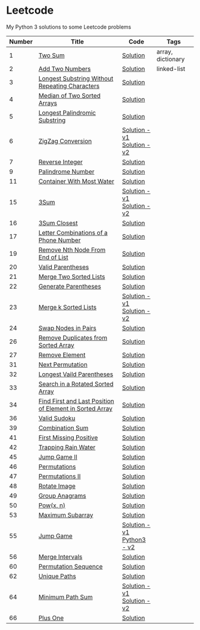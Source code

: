 # Leetcode
My Python 3 solutions to some Leetcode problems

| Number | Title                                                                                               | Code | Tags |
| ------ | --------------------------------------------------------------------------------------------------- | ---- | ---- |
| 1      | [Two Sum](https://leetcode.com/problems/two-sum)                                                    | [Solution](https://github.com/TomBombadilV/leetcode-problems/blob/master/solutions/two-sum.py) | array, dictionary |
| 2      | [Add Two Numbers](https://leetcode.com/problems/add-two-numbers)                                    | [Solution](https://github.com/TomBombadilV/leetcode-problems/blob/master/solutions/add-two-numbers.py) | linked-list |
| 3      | [Longest Substring Without Repeating Characters](https://leetcode.com/problems/longest-substring-without-repeating-characters) | [Solution](https://github.com/TomBombadilV/leetcode-problems/blob/master/solutions/longest-substring-without-repeating-characters.py) |
| 4      | [Median of Two Sorted Arrays](https://leetcode.com/problems/median-of-two-sorted-arrays) | [Solution](https://github.com/TomBombadilV/leetcode-problems/blob/master/solutions/median-of-two-sorted-arrays.py) |
| 5      | [Longest Palindromic Substring](https://leetcode.com/problems/longest-palindromic-substring) | [Solution](https://github.com/TomBombadilV/leetcode-problems/blob/master/solutions/longest-palindromic-substring.py) |
| 6      | [ZigZag Conversion](https://leetcode.com/problems/zigzag-conversion) | [Solution - v1](https://github.com/TomBombadilV/leetcode-problems/blob/master/solutions/zig-zag-conversion-1.py)<br>[Solution - v2](https://github.com/TomBombadilV/leetcode-problems/blob/master/solutions/zig-zag-conversion-2.py) |
| 7      | [Reverse Integer](https://leetcode.com/problems/reverse-integer/) | [Solution](https://github.com/TomBombadilV/leetcode-problems/blob/master/solutions/reverse-integer.py) |
| 9      | [Palindrome Number](https://leetcode.com/problems/palindrome-number) | [Solution](https://github.com/TomBombadilV/leetcode-problems/blob/master/solutions/palindrome-number.py) |
| 11     | [Container With Most Water](https://leetcode.com/problems/container-with-most-water) | [Solution](https://github.com/TomBombadilV/leetcode-problems/blob/master/solutions/container-with-most-water.py) |
| 15     | [3Sum](https://leetcode.com/problems/3sumi)      | [Solution - v1](https://github.com/TomBombadilV/leetcode-problems/blob/master/solutions/3sum.py)<br>[Solution - v2](https://github.com/TomBombadilV/leetcode-problems/blob/master/solutions/solutions/3sum-2.py) |
| 16     | [3Sum Closest](https://leetcode.com/problems/3sum-closest) | [Solution](https://github.com/TomBombadilV/leetcode-problems/blob/master/solutions/3sum-closest.py) |
| 17     | [Letter Combinations of a Phone Number](https://leetcode.com/problems/letter-combinations-of-a-phone-number) | [Solution](https://github.com/TomBombadilV/leetcode-problems/blob/master/solutions/letter-combinations.py) |
| 19     | [Remove Nth Node From End of List](https://leetcode.com/problems/remove-nth-node-from-end-of-list) | [Solution](https://github.com/TomBombadilV/leetcode-problems/blob/master/solutions/remove-nth-node-from-end.py) |
| 20     | [Valid Parentheses](https://leetcode.com/problems/valid-parentheses) | [Solution](https://github.com/TomBombadilV/leetcode-problems/blob/master/solutions/valid-parentheses.py) |
| 21     | [Merge Two Sorted Lists](https://leetcode.com/problems/merge-two-sorted-lists) | [Solution](https://github.com/TomBombadilV/leetcode-problems/blob/master/solutions/merge-two-sorted-lists.py) |
| 22     | [Generate Parentheses](https://leetcode.com/problems/generate-parentheses) | [Solution](https://github.com/TomBombadilV/leetcode-problems/blob/master/solutions/generate-parentheses.py) |
| 23     | [Merge k Sorted Lists](https://leetcode.com/problems/merge-k-sorted-lists) | [Solution - v1](https://github.com/TomBombadilV/leetcode-problems/blob/master/solutions/merge-k-sorted-lists.py)<br>[Solution - v2](https://github.com/TomBombadilV/leetcode-problems/blob/master/solutions/solutions/merge-k-sorted-lists-2.py) |
| 24     | [Swap Nodes in Pairs](https://leetcode.com/problems/swap-nodes-in-pairs) | [Solution](https://github.com/TomBombadilV/leetcode-problems/blob/master/solutions/swap-pairs.py) |
| 26     | [Remove Duplicates from Sorted Array](https://leetcode.com/problems/remove-duplicates-from-sorted-array) | [Solution](https://github.com/TomBombadilV/leetcode-problems/blob/master/solutions/remove-duplicates-from-sorted-array.py) |
| 27     | [Remove Element](https://leetcode.com/problems/remove-element) | [Solution](https://github.com/TomBombadilV/leetcode-problems/blob/master/solutions/remove-element.py) |
| 31     | [Next Permutation](https://leetcode.com/problems/next-permutation) | [Solution](https://github.com/TomBombadilV/leetcode-problems/blob/master/solutions/next-permutation.py) |
| 32     | [Longest Vaild Parentheses](https://leetcode.com/problems/longest-valid-parentheses) | [Solution](https://github.com/TomBombadilV/leetcode-problems/blob/master/solutions/longest-valid-parentheses.py) |
| 33     | [Search in a Rotated Sorted Array](https://leetcode.com/problems/search-in-rotated-sorted-array) | [Solution](https://github.com/TomBombadilV/leetcode-problems/blob/master/solutions/search-in-rotated-sorted-array.py) |
| 34     | [Find First and Last Position of Element in Sorted Array](https://leetcode.com/problems/find-first-and-last-position-of-element-in-sorted-array) | [Solution](https://github.com/TomBombadilV/leetcode-problems/blob/master/solutions/find-first-last-position-element-in-sorted-array.py) |
| 36     | [Valid Sudoku](https://leetcode.com/problems/valid-sudoku) | [Solution](https://github.com/TomBombadilV/leetcode-problems/blob/master/solutions/valid-sudoku.py) |
| 39     | [Combination Sum](https://leetcode.com/problems/combination-sum) | [Solution](https://github.com/TomBombadilV/leetcode-problems/blob/master/solutions/combination-sum.py) |
| 41     | [First Missing Positive](https://leetcode.com/problems/first-missing-positive) | [Solution](https://github.com/TomBombadilV/leetcode-problems/blob/master/solutions/first-missing-positive.py) |
| 42     | [Trapping Rain Water](https://leetcode.com/problems/trapping-rain-water) | [Solution](https://github.com/TomBombadilV/leetcode-problems/blob/master/solutions/trapping-rain-water.py) |
| 45     | [Jump Game II](https://leetcode.com/problems/jump-game-ii) | [Solution](https://github.com/TomBombadilV/leetcode-problems/blob/master/solutions/jump-game-ii.py) |
| 46     | [Permutations](https://leetcode.com/problems/permutations) | [Solution](https://github.com/TomBombadilV/leetcode-problems/blob/master/solutions/permutations.py) |
| 47     | [Permutations II](https://leetcode.com/problems/permutations-ii) | [Solution](https://github.com/TomBombadilV/leetcode-problems/blob/master/solutions/permutations-ii.py) |
| 48     | [Rotate Image](https://leetcode.com/problems/rotate-image) | [Solution](https://github.com/TomBombadilV/leetcode-problems/blob/master/solutions/rotate-image.py) |
| 49     | [Group Anagrams](https://leetcode.com/problems/group-anagrams) | [Solution](https://github.com/TomBombadilV/leetcode-problems/blob/master/solutions/group-anagrams.py) |
| 50     | [Pow(x, n)](https://leetcode.com/problems/powx-n) | [Solution](https://github.com/TomBombadilV/leetcode-problems/blob/master/solutions/pow.py) |
| 53     | [Maximum Subarray](https://leetcode.com/problems/maximum-subarray) | [Solution](https://github.com/TomBombadilV/leetcode-problems/blob/master/solutions/maximum-subarray.py) |
| 55     | [Jump Game](https://leetcode.com/problems/jump-game) | [Solution - v1](https://github.com/TomBombadilV/leetcode-problems/blob/master/solutions/jump-game.py)<br>[Python3 - v2](https://github.com/TomBombadilV/leetcode-problems/blob/master/solutions/jump-game-2.py) |
| 56     | [Merge Intervals](https://leetcode.com/problems/merge-intervals) | [Solution](https://github.com/TomBombadilV/leetcode-problems/blob/master/solutions/merge-intervals.py) |
| 60     | [Permutation Sequence](https://leetcode.com/problems/permutation-sequence) | [Solution](https://github.com/TomBombadilV/leetcode-problems/blob/master/solutions/permutation-sequence.py) |
| 62     | [Unique Paths](https://leetcode.com/problems/unique-paths) | [Solution](https://github.com/TomBombadilV/leetcode-problems/blob/master/solutions/unique-paths.py) |
| 64     | [Minimum Path Sum](https://leetcode.com/problems/minimum-path-sum) | [Solution - v1](https://github.com/TomBombadilV/leetcode-problems/blob/master/solutions/minimum-path-sum.py)<br>[Solution - v2](https://github.com/TomBombadilV/leetcode-problems/blob/master/solutions/minimum-path-sum-2.py) |
| 66     | [Plus One](https://leetcode.com/problems/plus-one) | [Solution](https://github.com/TomBombadilV/leetcode-problems/blob/master/solutions/plus-one.py) |
